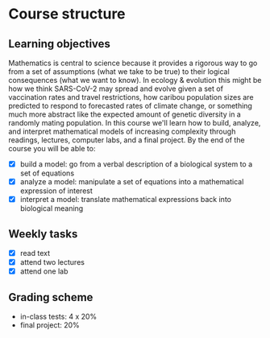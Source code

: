 # Course structure

## Learning objectives
Mathematics is central to science because it provides a rigorous way to go from a set of assumptions (what we take to be true) to their logical consequences (what we want to know). In ecology & evolution this might be how we think SARS-CoV-2 may spread and evolve given a set of vaccination rates and travel restrictions, how caribou population sizes are predicted to respond to forecasted rates of climate change, or something much more abstract like the expected amount of genetic diversity in a randomly mating population. In this course we'll learn how to build, analyze, and interpret mathematical models of increasing complexity through readings, lectures, computer labs, and a final project. By the end of the course you will be able to:

- [x] build a model: go from a verbal description of a biological system to a set of equations
- [x] analyze a model: manipulate a set of equations into a mathematical expression of interest
- [x] interpret a model: translate mathematical expressions back into biological meaning

## Weekly tasks
- [x] read text
- [x] attend two lectures
- [x] attend one lab

## Grading scheme
- in-class tests: 4 x 20%
- final project: 20%
